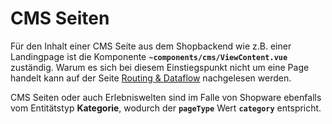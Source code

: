 # CMS Seiten

Für den Inhalt einer CMS Seite aus dem Shopbackend wie z.B. einer Landingpage ist die Komponente __`~components/cms/ViewContent.vue`__ zuständig. 
Warum es sich bei diesem Einstiegspunkt nicht um eine Page handelt kann auf der 
Seite [Routing & Dataflow](/pwa/routingurlhandling.html) nachgelesen werden.

CMS Seiten oder auch Erlebniswelten sind im Falle von Shopware ebenfalls vom Entitätstyp __Kategorie__, wodurch der __`pageType`__ Wert __`category`__ entspricht.

